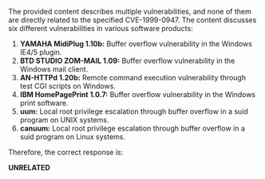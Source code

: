 The provided content describes multiple vulnerabilities, and none of them are directly related to the specified CVE-1999-0947. The content discusses six different vulnerabilities in various software products:

1.  **YAMAHA MidiPlug 1.10b:** Buffer overflow vulnerability in the Windows IE4/5 plugin.
2.  **BTD STUDIO ZOM-MAIL 1.09:** Buffer overflow vulnerability in the Windows mail client.
3.  **AN-HTTPd 1.20b:** Remote command execution vulnerability through test CGI scripts on Windows.
4.  **IBM HomePagePrint 1.0.7:** Buffer overflow vulnerability in the Windows print software.
5.  **uum:**  Local root privilege escalation through buffer overflow in a suid program on UNIX systems.
6.  **canuum:** Local root privilege escalation through buffer overflow in a suid program on Linux systems.

Therefore, the correct response is:

**UNRELATED**